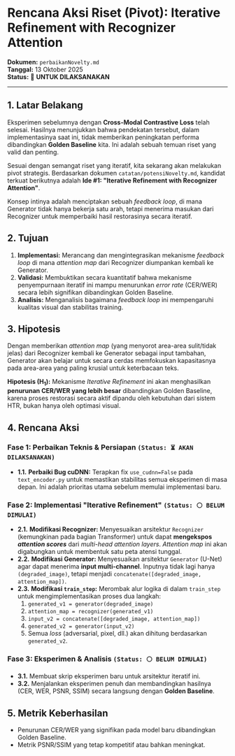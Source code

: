 # Rencana Aksi Riset (Pivot): Iterative Refinement with Recognizer Attention

**Dokumen:** `perbaikanNovelty.md`  
**Tanggal:** 13 Oktober 2025  
**Status:** 🔴 **UNTUK DILAKSANAKAN**

---

## 1. Latar Belakang

Eksperimen sebelumnya dengan **Cross-Modal Contrastive Loss** telah selesai. Hasilnya menunjukkan bahwa pendekatan tersebut, dalam implementasinya saat ini, tidak memberikan peningkatan performa dibandingkan **Golden Baseline** kita. Ini adalah sebuah temuan riset yang valid dan penting.

Sesuai dengan semangat riset yang iteratif, kita sekarang akan melakukan pivot strategis. Berdasarkan dokumen `catatan/potensiNovelty.md`, kandidat terkuat berikutnya adalah **Ide #1: "Iterative Refinement with Recognizer Attention"**.

Konsep intinya adalah menciptakan sebuah *feedback loop*, di mana Generator tidak hanya bekerja satu arah, tetapi menerima masukan dari Recognizer untuk memperbaiki hasil restorasinya secara iteratif.

## 2. Tujuan

1.  **Implementasi:** Merancang dan mengintegrasikan mekanisme *feedback loop* di mana *attention map* dari Recognizer diumpankan kembali ke Generator.
2.  **Validasi:** Membuktikan secara kuantitatif bahwa mekanisme penyempurnaan iteratif ini mampu menurunkan *error rate* (CER/WER) secara lebih signifikan dibandingkan Golden Baseline.
3.  **Analisis:** Menganalisis bagaimana *feedback loop* ini mempengaruhi kualitas visual dan stabilitas training.

## 3. Hipotesis

Dengan memberikan *attention map* (yang menyorot area-area sulit/tidak jelas) dari Recognizer kembali ke Generator sebagai input tambahan, Generator akan belajar untuk secara cerdas memfokuskan kapasitasnya pada area-area yang paling krusial untuk keterbacaan teks.

**Hipotesis (H$_1$):** Mekanisme *Iterative Refinement* ini akan menghasilkan **penurunan CER/WER yang lebih besar** dibandingkan Golden Baseline, karena proses restorasi secara aktif dipandu oleh kebutuhan dari sistem HTR, bukan hanya oleh optimasi visual.

## 4. Rencana Aksi

### **Fase 1: Perbaikan Teknis & Persiapan** `(Status: ⏳ AKAN DILAKSANAKAN)`
- **1.1.** **Perbaiki Bug cuDNN:** Terapkan fix `use_cudnn=False` pada `text_encoder.py` untuk memastikan stabilitas semua eksperimen di masa depan. Ini adalah prioritas utama sebelum memulai implementasi baru.

### **Fase 2: Implementasi "Iterative Refinement"** `(Status: ⚪ BELUM DIMULAI)`
- **2.1.** **Modifikasi Recognizer:** Menyesuaikan arsitektur `Recognizer` (kemungkinan pada bagian Transformer) untuk dapat **mengekspos *attention scores*** dari *multi-head attention layers*. *Attention map* ini akan digabungkan untuk membentuk satu peta atensi tunggal.
- **2.2.** **Modifikasi Generator:** Menyesuaikan arsitektur `Generator` (U-Net) agar dapat menerima **input multi-channel**. Inputnya tidak lagi hanya `(degraded_image)`, tetapi menjadi `concatenate([degraded_image, attention_map])`.
- **2.3.** **Modifikasi `train_step`:** Merombak alur logika di dalam `train_step` untuk mengimplementasikan proses dua langkah:
    1.  `generated_v1 = generator(degraded_image)`
    2.  `attention_map = recognizer(generated_v1)`
    3.  `input_v2 = concatenate([degraded_image, attention_map])`
    4.  `generated_v2 = generator(input_v2)`
    5.  Semua *loss* (adversarial, pixel, dll.) akan dihitung berdasarkan `generated_v2`.

### **Fase 3: Eksperimen & Analisis** `(Status: ⚪ BELUM DIMULAI)`
- **3.1.** Membuat skrip eksperimen baru untuk arsitektur iteratif ini.
- **3.2.** Menjalankan eksperimen penuh dan membandingkan hasilnya (CER, WER, PSNR, SSIM) secara langsung dengan **Golden Baseline**.

## 5. Metrik Keberhasilan

- Penurunan CER/WER yang signifikan pada model baru dibandingkan Golden Baseline.
- Metrik PSNR/SSIM yang tetap kompetitif atau bahkan meningkat.
